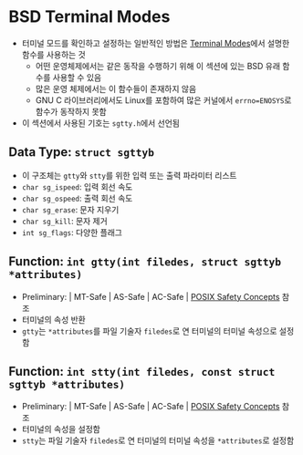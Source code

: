 # BSD Terminal Modes

- 터미널 모드를 확인하고 설정하는 일반적인 방법은 [Terminal Modes](https://sourceware.org/glibc/manual/2.40/html_node/Terminal-Modes.html)에서 설명한 함수를 사용하는 것
  - 어떤 운영체제에서는 같은 동작을 수행하기 위해 이 섹션에 있는 BSD 유래 함수를 사용할 수 있음
  - 많은 운영 체제에서는 이 함수들이 존재하지 않음
  - GNU C 라이브러리에서도 Linux를 포함하여 많은 커널에서 `errno=ENOSYS`로 함수가 동작하지 못함
- 이 섹션에서 사용된 기호는 `sgtty.h`에서 선언됨

## Data Type: `struct sgttyb`

- 이 구조체는 `gtty`와 `stty`를 위한 입력 또는 출력 파라미터 리스트
- `char sg_ispeed`: 입력 회선 속도
- `char sg_ospeed`: 출력 회선 속도
- `char sg_erase`: 문자 지우기
- `char sg_kill`: 문자 제거
- `int sg_flags`: 다양한 플래그

## Function: `int gtty(int filedes, struct sgttyb *attributes)`

- Preliminary: | MT-Safe | AS-Safe | AC-Safe | [POSIX Safety Concepts](https://sourceware.org/glibc/manual/2.40/html_node/POSIX-Safety-Concepts.html) 참조
- 터미널의 속성 반환
- `gtty`는 `*attributes`를 파일 기술자 `filedes`로 연 터미널의 터미널 속성으로 설정함

## Function: `int stty(int filedes, const struct sgttyb *attributes)`

- Preliminary: | MT-Safe | AS-Safe | AC-Safe | [POSIX Safety Concepts](https://sourceware.org/glibc/manual/2.40/html_node/POSIX-Safety-Concepts.html) 참조
- 터미널의 속성을 설정함
- `stty`는 파일 기술자 `filedes`로 연 터미널의 터미널 속성을 `*attributes`로 설정함
